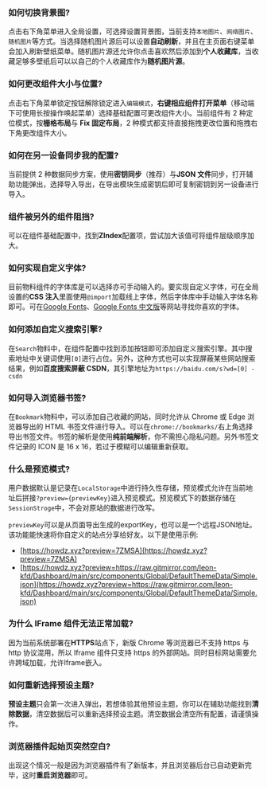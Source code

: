 ### 如何切换背景图?

点击右下角菜单进入全局设置，可选择设置背景图，当前支持`本地图片`、`网络图片`、`随机图片`等方式。当选择随机图片源后可以设置**自动刷新**，并且在主页面右键菜单会加入刷新壁纸菜单。随机图片源还允许你点击喜欢然后添加到**个人收藏库**，当收藏足够多壁纸后可以以自己的个人收藏库作为**随机图片源**。

### 如何更改组件大小与位置?

点击右下角菜单锁定按钮解除锁定进入`编辑模式`，**右键相应组件打开菜单**（移动端下可使用长按操作唤起菜单）选择基础配置可更改组件大小。当前组件有 2 种定位模式，按**栅格布局**与 **Fix 固定布局**，2 种模式都支持直接拖拽更改位置和拖拽右下角更改组件大小。

### 如何在另一设备同步我的配置?

当前提供 2 种数据同步方案，使用**密钥同步**（推荐）与**JSON 文件**同步，打开辅助功能弹出，选择导入导出，在导出模块生成密钥后即可复制密钥到另一设备进行导入。

### 组件被另外的组件阻挡?

可以在组件基础配置中，找到**ZIndex**配置项，尝试加大该值可将组件层级顺序加大。

### 如何实现自定义字体?

目前物料组件的字体库是可以选择亦可手动输入的。要实现自定义字体，可在全局设置的**CSS 注入**里面使用`@import`加载线上字体，然后字体库中手动输入字体名称即可。可在[Google Fonts](https://fonts.google.com/)、[Google Fonts 中文版](https://www.googlefonts.cn/)等网站寻找你喜欢的字体。

### 如何添加自定义搜索引擎?

在`Search`物料中，在组件配置中找到添加按钮即可添加自定义搜索引擎。其中搜索地址中关键词使用`[0]`进行占位。另外，这种方式也可以实现屏蔽某些网站搜索结果，例如**百度搜索屏蔽 CSDN**，其引擎地址为`https://baidu.com/s?wd=[0] -csdn`

### 如何导入浏览器书签?

在`Bookmark`物料中，可以添加自己收藏的网站，同时允许从 Chrome 或 Edge 浏览器导出的 HTML 书签文件进行导入。可以在`chrome://bookmarks/`右上角选择导出书签文件。书签的解析是使用**纯前端解析**，你不需担心隐私问题。另外书签文件记录的 ICON 是 16 x 16，若过于模糊可以编辑重新获取。

### 什么是预览模式?

用户数据默认是记录在`LocalStorage`中进行持久性存储，预览模式允许在当前地址后拼接`?preview={previewKey}`进入预览模式。预览模式下的数据存储在`SessionStroge`中，不会对原站的数据进行改写。

`previewKey`可以是从页面导出生成的exportKey，也可以是一个远程JSON地址。该功能能快速将你自定义的站点分享给好友。以下是使用示例:
+ [https://howdz.xyz?preview=7ZMSA](https://howdz.xyz?preview=7ZMSA)
+ [https://howdz.xyz?preview=https://raw.gitmirror.com/leon-kfd/Dashboard/main/src/components/Global/DefaultThemeData/Simple.json](https://howdz.xyz?preview=https://raw.gitmirror.com/leon-kfd/Dashboard/main/src/components/Global/DefaultThemeData/Simple.json)

### 为什么 IFrame 组件无法正常加载?

因为当前系统部署在**HTTPS**站点下，新版 Chrome 等浏览器已不支持 https 与 http 协议混用，所以 Iframe 组件只支持 https 的外部网站。同时目标网站需要允许跨域加载，允许Iframe嵌入。

### 如何重新选择预设主题?

**预设主题**只会第一次进入弹出，若想体验其他预设主题，你可以在辅助功能找到**清除数据**，清空数据后可以重新选择预设主题。清空数据会清空所有配置，请谨慎操作。

### 浏览器插件起始页突然空白?

出现这个情况一般是因为浏览器插件有了新版本，并且浏览器后台已自动更新完毕，这时**重启浏览器**即可。
